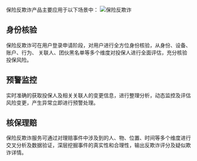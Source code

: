 保险反欺诈产品主要应用于以下场景中：
![保险反欺诈](https://main.qcloudimg.com/raw/6d3c593b692d012986d6b2f171bd6482.png)
## 身份核验
保险反欺诈可在用户登录申请阶段，对用户进行全方位身份核验，从身份、设备、账户、行为、 关联人、团伙黑名单等多个维度对投保人进行全面评估，充分核验投保风险。
## 预警监控
实时准确的获取投保人及相关关联人的变更信息，进行整理分析，动态监控及评估风险变更，产生异常立即进行预警处理。
## 核保理赔
保险反欺诈服务可通过对理赔事件中涉及到的人、物、位置、时间等多个维度进行交叉分析及数据验证，深层挖掘事件的真实性和合理性，输出反欺诈评分及疑似欺诈详情。
